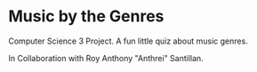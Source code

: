 # Music by the Genres
Computer Science 3 Project. A fun little quiz about music genres.

In Collaboration with Roy Anthony "Anthrei" Santillan.
